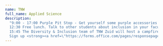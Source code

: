 ```yaml
---
name: TNW
full_name: Applied Science 
description: 
  "9:00 - 17:00 Purple Pit Stop - Get yourself some purple accessories like a wristband or some purple nail polish. You can also talk to some queer students and see how you can be supportive all year long by adjusting small things in your daily life. <br/>
  12:30 Free lunch. Talk to other students about inclusion in your faculty and what you would like to see improved <br/>
  15:45 The Diversity & Inclusion team of TNW Zuid will host a campfire talk session.  There will be some premade topics to talk about, for example; “My friend came out as non-binary but I’m struggling to use the right pronouns. This makes me feel ashamed when I make mistakes and therefore I sometimes get awkward in conversations' '. Here you can get a deeper understanding of the impact on someone's life by talking about topics that queer people, but maybe also yourself, face in daily life.<br/>
  Sign up <strong><a href=\"https://forms.office.com/pages/responsepage.aspx?id=TVJuCSlpMECM04q0LeCIewwt_by4F6pOnp5oUOfe33RURUFGUzgyUFFFNlFJTjlFOUNQVFJURThGRi4u&origin=QRCode\">here</a></strong>."
---
```

